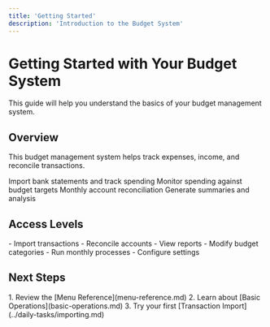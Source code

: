 ```yaml
---
title: 'Getting Started'
description: 'Introduction to the Budget System'
---
```


# Getting Started with Your Budget System

<Note>
This guide will help you understand the basics of your budget management system.
</Note>

## Overview

This budget management system helps track expenses, income, and reconcile transactions.

<CardGroup cols={2}>
<Card title="Import Transactions" icon="file-import">
Import bank statements and track spending
  </Card>
<Card title="Track Budget" icon="chart-line">
Monitor spending against budget targets
  </Card>
<Card title="Reconcile" icon="check-double">
Monthly account reconciliation
  </Card>
<Card title="Reports" icon="file-chart-column">
Generate summaries and analysis
  </Card>
</CardGroup>

## Access Levels

<Tabs>
  <Tab title="Basic Users">
    - Import transactions
    - Reconcile accounts
    - View reports
  </Tab>
  <Tab title="Advanced Users">
    - Modify budget categories
    - Run monthly processes
    - Configure settings
  </Tab>
</Tabs>

## Next Steps

<Steps>
  1. Review the [Menu Reference](menu-reference.md)
  2. Learn about [Basic Operations](basic-operations.md)
  3. Try your first [Transaction Import](../daily-tasks/importing.md)
</Steps>